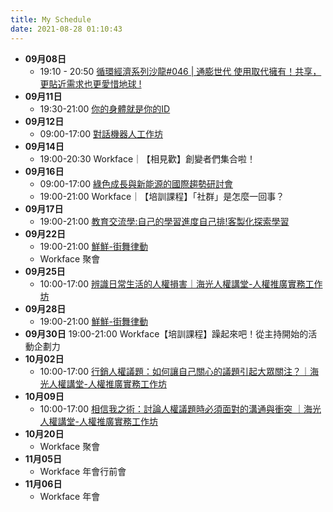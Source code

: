 ```yaml
---
title: My Schedule
date: 2021-08-28 01:10:43
---
```


- **09月08日**
	- 19:10 - 20:50 [循環經濟系列沙龍#046 | 通膨世代 使用取代擁有！共享，更貼近需求也更愛惜地球 !](https://www.accupass.com/event/2108310852054079842790)
- **09月11日**
	- 19:30-21:00 [你的身體就是你的ID](https://www.accupass.com/event/2108060236141117286811)
- **09月12日**
	- 09:00-17:00 [對話機器人工作坊](https://drive.google.com/file/d/1LBfEnnueBumGX9qjUkUHEBLQXaWhIDiI/view?usp=sharing)
- **09月14日**
	- 19:00-20:30 Workface｜【相見歡】創變者們集合啦！
- **09月16日**
	- 09:00-17:00 [綠色成長與新能源的國際趨勢研討會](https://www.accupass.com/ticket/getticket/2108171232531069488200)
	- 19:00-21:00 Workface｜【培訓課程】「社群」是怎麼一回事？
- **09月17日**
	- 19:00-21:00 [教育交流學:自己的學習進度自己排!客製化探索學習](https://www.accupass.com/event/2108230256361288693924)
- **09月22日**
	- 19:00-21:00 [鮮鮮-街舞律動](https://www.accupass.com/event/2108180635566537971220)
	- Workface 聚會
- **09月25日**
	- 10:00-17:00 [辨識日常生活的人權損害｜海光人權講堂-人權推廣實務工作坊](https://www.accupass.com/event/2108180516527047679720)
- **09月28日**
	- 19:00-21:00 [鮮鮮-街舞律動](https://www.accupass.com/event/2108180805219671581960)
- **09月30日**
	19:00-21:00 Workface【培訓課程】躁起來吧！從主持開始的活動企劃力
- **10月02日**
	- 10:00-17:00 [行銷人權議題：如何讓自己關心的議題引起大眾關注？｜海光人權講堂-人權推廣實務工作坊](https://www.accupass.com/event/2108180516527047679720)
- **10月09日**
	- 10:00-17:00 [相信我之術：討論人權議題時必須面對的溝通與衝突
	｜海光人權講堂-人權推廣實務工作坊](https://www.accupass.com/event/2108180516527047679720)
- **10月20日**
	- Workface 聚會
- **11月05日**
	- Workface 年會行前會
- **11月06日**
	- Workface 年會